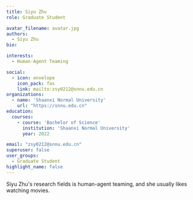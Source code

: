 ```yaml
---
title: Siyu Zhu
role: Graduate Student

avatar_filename: avatar.jpg
authors:
  - Siyu Zhu
bio: 

interests:
  - Human-Agent Teaming

social:
  - icon: envelope
    icon_pack: fas
    link: mailto:zsy0212@snnu.edu.cn
organizations:
  - name: 'Shaanxi Normal University'
    url: "https://snnu.edu.cn"
education:
  courses:
    - course: 'Bachelor of Science'
      institution: 'Shaanxi Normal University'
      year: 2022

email: "zsy0212@snnu.edu.cn"
superuser: false
user_groups:
  - Graduate Student
highlight_name: false
---
```

Siyu Zhu's research fields is human-agent teaming, and she usually likes watching movies.